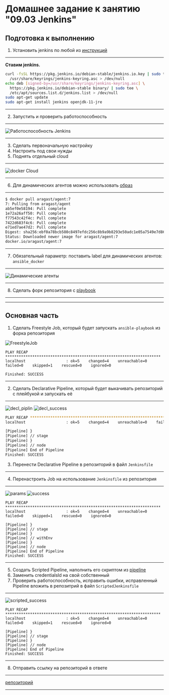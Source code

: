 # Домашнее задание к занятию "09.03 Jenkins"

## Подготовка к выполнению

1. Установить jenkins по любой из [инструкций](https://www.jenkins.io/download/)

---

**Ставим jenkins.**

```bash
curl -fsSL https://pkg.jenkins.io/debian-stable/jenkins.io.key | sudo tee \
  /usr/share/keyrings/jenkins-keyring.asc > /dev/null
echo deb [signed-by=/usr/share/keyrings/jenkins-keyring.asc] \
  https://pkg.jenkins.io/debian-stable binary/ | sudo tee \
  /etc/apt/sources.list.d/jenkins.list > /dev/null
sudo apt-get update
sudo apt-get install jenkins openjdk-11-jre

```

---

2. Запустить и проверить работоспособность

---

![Работоспособность Jenkins](img/1.png)

---

3. Сделать первоначальную настройку
4. Настроить под свои нужды
5. Поднять отдельный cloud

---



![docker Cloud](img/2.png)

---

6. Для динамических агентов можно использовать [образ](https://hub.docker.com/repository/docker/aragast/agent)

---

```bash
$ docker pull aragast/agent:7                                                                                                                                        255 ↵
7: Pulling from aragast/agent
ab5ef0e58194: Pull complete 
1e72a26aff50: Pull complete 
f77543c42f4c: Pull complete 
7422d683f4c6: Pull complete 
e71ed7ae47d2: Pull complete 
Digest: sha256:ebf0a78bcb580c8497efdc256c8b9a9b8293e50adc1e05a7549e7d861c93edf8
Status: Downloaded newer image for aragast/agent:7
docker.io/aragast/agent:7
```

---

7. Обязательный параметр: поставить label для динамических агентов: `ansible_docker`

---

![Динамические агенты](/img/3.png)

---

8.  Сделать форк репозитория с [playbook](https://github.com/aragastmatb/example-playbook)

---

---

## Основная часть

1. Сделать Freestyle Job, который будет запускать `ansible-playbook` из форка репозитория

![FreestyleJob](img/freestyle.png)

```
PLAY RECAP *********************************************************************
localhost                  : ok=5    changed=4    unreachable=0    failed=0    skipped=1    rescued=0    ignored=0   

Finished: SUCCESS
```

---

2. Сделать Declarative Pipeline, который будет выкачивать репозиторий с плейбукой и запускать её

---

![decl_piplin](img/jenkins_decl.png)
![decl_success](img/jenkins_decl_success.png)

```bash
PLAY RECAP *********************************************************************
localhost                  : ok=5    changed=4    unreachable=0    failed=0    skipped=1    rescued=0    ignored=0   

[Pipeline] }
[Pipeline] // stage
[Pipeline] }
[Pipeline] // node
[Pipeline] End of Pipeline
Finished: SUCCESS
```


3. Перенести Declarative Pipeline в репозиторий в файл `Jenkinsfile`

---

4. Перенастроить Job на использование `Jenkinsfile` из репозитория

---

![params](img/job_from_git.png)
![success](img/job_from_git_success.png)

```
PLAY RECAP *********************************************************************
localhost                  : ok=5    changed=4    unreachable=0    failed=0    skipped=1    rescued=0    ignored=0   

[Pipeline] }
[Pipeline] // stage
[Pipeline] }
[Pipeline] // withEnv
[Pipeline] }
[Pipeline] // node
[Pipeline] End of Pipeline
Finished: SUCCESS
```

---

5. Создать Scripted Pipeline, наполнить его скриптом из [pipeline](./pipeline)
6. Заменить credentialsId на свой собственный
7. Проверить работоспособность, исправить ошибки, исправленный Pipeline вложить в репозитрий в файл `ScriptedJenkinsfile`

---

![scripted_success](img/scripted_ok.png)

```
PLAY RECAP *********************************************************************
localhost                  : ok=5    changed=4    unreachable=0    failed=0    skipped=1    rescued=0    ignored=0   

[Pipeline] }
[Pipeline] // stage
[Pipeline] }
[Pipeline] // node
[Pipeline] End of Pipeline
Finished: SUCCESS
```

---

8. Отправить ссылку на репозиторий в ответе

---

[репозиторий](https://github.com/iExad/example-playbook)

---
